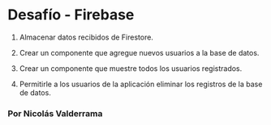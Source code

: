 # Desafío - Firebase

1. Almacenar datos recibidos de Firestore.


2. Crear un componente que agregue nuevos usuarios a la base de datos. 


3. Crear un componente que muestre todos los usuarios registrados. 


4. Permitirle a los usuarios de la aplicación eliminar los registros de la base de datos.


### Por Nicolás Valderrama